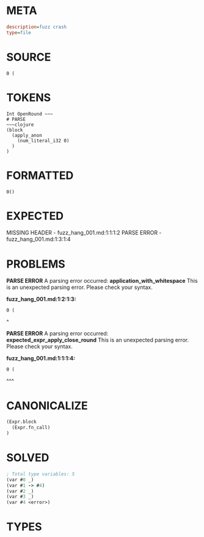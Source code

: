 # META
~~~ini
description=fuzz crash
type=file
~~~
# SOURCE
~~~roc
0 (
~~~
# TOKENS
~~~text
Int OpenRound ~~~
# PARSE
~~~clojure
(block
  (apply_anon
    (num_literal_i32 0)
  )
)
~~~
# FORMATTED
~~~roc
0()
~~~
# EXPECTED
MISSING HEADER - fuzz_hang_001.md:1:1:1:2
PARSE ERROR - fuzz_hang_001.md:1:3:1:4
# PROBLEMS
**PARSE ERROR**
A parsing error occurred: **application_with_whitespace**
This is an unexpected parsing error. Please check your syntax.

**fuzz_hang_001.md:1:2:1:3:**
```roc
0 (
```
 ^


**PARSE ERROR**
A parsing error occurred: **expected_expr_apply_close_round**
This is an unexpected parsing error. Please check your syntax.

**fuzz_hang_001.md:1:1:1:4:**
```roc
0 (
```
^^^


# CANONICALIZE
~~~clojure
(Expr.block
  (Expr.fn_call)
)
~~~
# SOLVED
~~~clojure
; Total type variables: 5
(var #0 _)
(var #1 -> #4)
(var #2 _)
(var #3 _)
(var #4 <error>)
~~~
# TYPES
~~~roc
~~~
